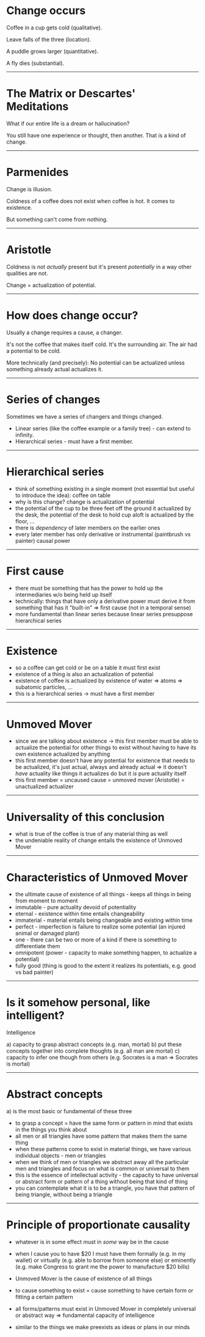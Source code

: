 # Change occurs

Coffee in a cup gets cold (qualitative).

Leave falls of the three (location).

A puddle grows larger (quantitative).

A fly dies (substantial).

---

# The Matrix or Descartes' Meditations

What if our entire life is a dream or hallucination?

You still have one experience or thought, then another. That is a kind of change.

---

# Parmenides

Change is illusion.

Coldness of a coffee does not exist when coffee is hot. It comes to existence.

But something can't come from nothing.

---

# Aristotle

Coldness is not *actually* present but it's present *potentially* in a way other qualities are not.

Change = actualization of potential.

---

# How does change occur?

Usually a change requires a cause, a changer.

It's not the coffee that makes itself cold. It's the surrounding air. The air had a potential to be cold.

More technically (and precisely): No potential can be actualized unless something already actual actualizes it.

---

# Series of changes

Sometimes we have a series of changers and things changed.

* Linear series (like the coffee example or a family tree) - can extend to infinity.
* Hierarchical series - must have a first member.

---

# Hierarchical series

* think of something existing in a single moment (not essential but useful to introduce the idea): coffee on table 
* why is this change? change is actualization of potential
* the potential of the cup to be three feet off the ground it actualized by the desk, the potential of the desk to hold cup aloft is actualized by the floor, ...
* there is *dependency* of later members on the earlier ones
* every later member has only derivative or instrumental (paintbrush vs painter) causal power

---

# First cause 

* there must be something that has the power to hold up the intermediaries w/o being held up itself
* technically: things that have only a derivative power must derive it from something that has it "built-in" => first cause (not in a temporal sense)
* more fundamental than linear series because linear series presuppose hierarchical series

---

# Existence

* so a coffee can get cold or be on a table it must first exist
* existence of a thing is also an actualization of potential
* existence of coffee is actualized by existence of water => atoms => subatomic particles, ...
* this is a hierarchical series -> must have a first member

---

# Unmoved Mover

* since we are talking about existence -> this first member must be able to actualize the potential for other things to exist without having to have its own existence actualized by anything
* this first member doesn't have any potential for existence that needs to be actualized, it's just actual, always and already actual => it doesn't *have* actuality like things it actualizes do but it *is* pure actuality itself
* this first member = uncaused cause = unmoved mover (Aristotle) = unactualized actualizer

---

# Universality of this conclusion

* what is true of the coffee is true of any material thing as well
* the undeniable reality of change entails the existence of Unmoved Mover

---

# Characteristics of Unmoved Mover 

* the ultimate cause of existence of all things - keeps all things in being from moment to moment
* immutable - pure actuality devoid of potentiality
* eternal - existence within time entails changeability
* immaterial - material entails being changeable and existing within time
* perfect - imperfection is failure to realize some potential (an injured animal or damaged plant)
* one - there can be two or more of a kind if there is something to differentiate them
* omnipotent (power - capacity to make something happen, to actualize a potential)
* fully good (thing is good to the extent it realizes its potentials, e.g. good vs bad painter)

---

# Is it somehow personal, like intelligent?

Intelligence

a) capacity to grasp abstract concepts (e.g. man, mortal)
b) put these concepts together into complete thoughts (e.g. all man are mortal)
c) capacity to infer one though from others (e.g. Socrates is a man => Socrates is mortal)

---

# Abstract concepts

a) is the most basic or fundamental of these three

* to grasp a concept = have the same form or pattern in mind that exists in the things you think about
* all men or all triangles have some pattern that makes them the same thing
* when these patterns come to exist in material things, we have various individual objects - men or triangles
* when we think of men or triangles we abstract away all the particular men and triangles and focus on what is common or universal to them
* this is the essence of intellectual activity - the capacity to have universal or abstract form or pattern of a thing without being that kind of thing
* you can contemplate what it is to be a triangle, you have that pattern of being triangle, without being a triangle

---

# Principle of proportionate causality

* whatever is in some effect must in *some* way be in the cause
* when I cause you to have $20 I must have them formally (e.g. in my wallet) or virtually (e.g. able to borrow from someone else) or eminently (e.g. make Congress to grant me the power to manufacture $20 bills)

* Unmoved Mover is the cause of existence of all things
* to cause something to exist = cause something to have certain form or fitting a certain pattern
* all forms/patterns must exist in Unmoved Mover in completely universal or abstract way => fundamental capacity of intelligence
* similar to the things we make preexists as ideas or plans in our minds 
